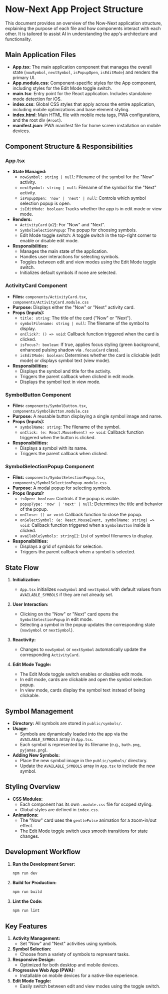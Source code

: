 # Now-Next App Project Structure

This document provides an overview of the Now-Next application structure, explaining the purpose of each file and how components interact with each other. It is tailored to assist AI in understanding the app's architecture and functionality.

## Main Application Files

- **App.tsx**: The main application component that manages the overall state (`nowSymbol`, `nextSymbol`, `isPopupOpen`, `isEditMode`) and renders the primary UI.
- **App.module.css**: Component-specific styles for the App component, including styles for the Edit Mode toggle switch.
- **main.tsx**: Entry point for the React application. Includes standalone mode detection for iOS.
- **index.css**: Global CSS styles that apply across the entire application, including mobile optimizations and base element styling.
- **index.html**: Main HTML file with mobile meta tags, PWA configurations, and the root div (`#root`).
- **manifest.json**: PWA manifest file for home screen installation on mobile devices.

## Component Structure & Responsibilities

### App.tsx
- **State Managed:**
  - `nowSymbol: string | null`: Filename of the symbol for the "Now" activity.
  - `nextSymbol: string | null`: Filename of the symbol for the "Next" activity.
  - `isPopupOpen: 'now' | 'next' | null`: Controls which symbol selection popup is open.
  - `isEditMode: boolean`: Tracks whether the app is in edit mode or view mode.
- **Renders:**
  - `ActivityCard` (x2): For "Now" and "Next".
  - `SymbolSelectionPopup`: The popup for choosing symbols.
  - Edit Mode toggle switch: A toggle switch in the top-right corner to enable or disable edit mode.
- **Responsibilities:**
  - Manages the main state of the application.
  - Handles user interactions for selecting symbols.
  - Toggles between edit and view modes using the Edit Mode toggle switch.
  - Initializes default symbols if none are selected.

### ActivityCard Component
- **Files:** `components/ActivityCard.tsx`, `components/ActivityCard.module.css`
- **Purpose:** Displays either the "Now" or "Next" activity card.
- **Props (Inputs):**
  - `title: string`: The title of the card ("Now" or "Next").
  - `symbolFilename: string | null`: The filename of the symbol to display.
  - `onClick?: () => void`: Callback function triggered when the card is clicked.
  - `isFocus?: boolean`: If true, applies focus styling (green background, enhanced pulsing shadow via `.focusCard` class).
  - `isEditMode: boolean`: Determines whether the card is clickable (edit mode) or displays symbol text (view mode).
- **Responsibilities:**
  - Displays the symbol and title for the activity.
  - Triggers the parent callback when clicked in edit mode.
  - Displays the symbol text in view mode.

### SymbolButton Component
- **Files:** `components/SymbolButton.tsx`, `components/SymbolButton.module.css`
- **Purpose:** A reusable button displaying a single symbol image and name.
- **Props (Inputs):**
  - `symbolName: string`: The filename of the symbol.
  - `onClick: (e: React.MouseEvent) => void`: Callback function triggered when the button is clicked.
- **Responsibilities:**
  - Displays a symbol with its name.
  - Triggers the parent callback when clicked.

### SymbolSelectionPopup Component
- **Files:** `components/SymbolSelectionPopup.tsx`, `components/SymbolSelectionPopup.module.css`
- **Purpose:** A modal popup for selecting symbols.
- **Props (Inputs):**
  - `isOpen: boolean`: Controls if the popup is visible.
  - `popupType: 'now' | 'next' | null`: Determines the title and behavior of the popup.
  - `onClose: () => void`: Callback function to close the popup.
  - `onSelectSymbol: (e: React.MouseEvent, symbolName: string) => void`: Callback function triggered when a `SymbolButton` inside is clicked.
  - `availableSymbols: string[]`: List of symbol filenames to display.
- **Responsibilities:**
  - Displays a grid of symbols for selection.
  - Triggers the parent callback when a symbol is selected.

## State Flow

1. **Initialization:**
   - `App.tsx` initializes `nowSymbol` and `nextSymbol` with default values from `AVAILABLE_SYMBOLS` if they are not already set.

2. **User Interaction:**
   - Clicking on the "Now" or "Next" card opens the `SymbolSelectionPopup` in edit mode.
   - Selecting a symbol in the popup updates the corresponding state (`nowSymbol` or `nextSymbol`).

3. **Reactivity:**
   - Changes to `nowSymbol` or `nextSymbol` automatically update the corresponding `ActivityCard`.

4. **Edit Mode Toggle:**
   - The Edit Mode toggle switch enables or disables edit mode.
   - In edit mode, cards are clickable and open the symbol selection popup.
   - In view mode, cards display the symbol text instead of being clickable.

## Symbol Management

- **Directory:** All symbols are stored in `public/symbols/`.
- **Usage:**
  - Symbols are dynamically loaded into the app via the `AVAILABLE_SYMBOLS` array in `App.tsx`.
  - Each symbol is represented by its filename (e.g., `bath.png`, `pyjamas.png`).
- **Adding New Symbols:**
  - Place the new symbol image in the `public/symbols/` directory.
  - Update the `AVAILABLE_SYMBOLS` array in `App.tsx` to include the new symbol.

## Styling Overview

- **CSS Modules:**
  - Each component has its own `.module.css` file for scoped styling.
  - Global styles are defined in `index.css`.
- **Animations:**
  - The "Now" card uses the `gentlePulse` animation for a zoom-in/out effect.
  - The Edit Mode toggle switch uses smooth transitions for state changes.

## Development Workflow

1. **Run the Development Server:**
   ```bash
   npm run dev
   ```

2. **Build for Production:**
   ```bash
   npm run build
   ```

3. **Lint the Code:**
   ```bash
   npm run lint
   ```

## Key Features

1. **Activity Management:**
   - Set "Now" and "Next" activities using symbols.
2. **Symbol Selection:**
   - Choose from a variety of symbols to represent tasks.
3. **Responsive Design:**
   - Optimized for both desktop and mobile devices.
4. **Progressive Web App (PWA):**
   - Installable on mobile devices for a native-like experience.
5. **Edit Mode Toggle:**
   - Easily switch between edit and view modes using the toggle switch.